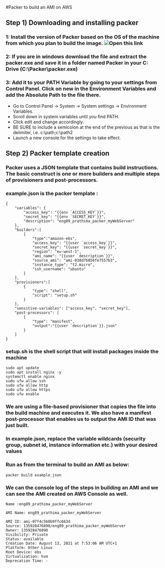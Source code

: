 #Packer to build an AMI on AWS

## Step 1) Downloading and installing packer

### 1: Install the version of Packer based on the OS of the machine from which you plan to build the image. ![Open this link](https://www.packer.io/downloads)
### 2: If you are in windows download the file and extract the packer.exe and save it in a folder named Packer in your C: Drive (C:\Packer\packer.exe)
### 3: Add it to your PATH Variable by going to your settings from Control Panel. Click on new in the Environment Variables and add the Absolute Path to the file there.
- Go to Control Panel -> System -> System settings -> Environment Variables.
- Scroll down in system variables until you find PATH.
- Click edit and change accordingly.
- BE SURE to include a semicolon at the end of the previous as that is the delimiter, i.e. c:\path;c:\path2
- Launch a new console for the settings to take effect.

## Step 2) Packer template creation
### Packer uses a JSON template that contains build instructions. The basic construct is one or more builders and multiple steps of provisioners and post-processors.
### example.json is the packer template :
```
{
    "variables": {
        "access_key": "{{env `ACCESS_KEY`}}",
        "secret_key": "{{env `SECRET_KEY`}}",
        "description": "eng89_prathima_packer_myWebServer"
    },
    "builders":[
        {
            "type":"amazon-ebs", 
            "access_key": "{{user `access_key`}}",
            "secret_key": "{{user `secret_key`}}",
            "region": "eu-west-1",
            "ami_name": "{{user `description`}}",
            "source_ami": "ami-038d7b856fe7557b3",
            "instance_type": "t2.micro",
            "ssh_username": "ubuntu"
        }
    ],
    "provisioners":[
        {
            "type": "shell",
            "script": "setup.sh"
        }
    ],
    "sensitive-variables": ["access_key", "secret_key"],
    "post-processors": [
        {
            "type": "manifest",
            "output":"{{user `description`}}.json"
        }
    ]
}
```
### setup.sh is the shell script that will install packages inside the machine
```
sudo apt update
sudo apt install nginx -y
systemctl enable nginx
sudo ufw allow ssh
sudo ufw allow http
sudo ufw allow https
sudo ufw enable
```
### We are using a file-based provisioner that copies the file into the build machine and executes it. We also have a manifest post-processor that enables us to output the AMI ID that was just built.

### In example.json, replace the variable wildcards (security group, subnet id, instance information etc.) with your desired values
### Run as from the terminal to build an AMI as below:
`packer build example.json`

### We can the console log of the steps in building an AMI and we can see the AMI created on AWS Console as well.

```
Name :eng89_prathima_packer_myWebServer

AMI Name: eng89_prathima_packer_myWebServer

AMI ID: ami-07f4c568b9ffc663d
Source: 135928476890/eng89_prathima_packer_myWebServer
Owner: 135928476890
Visibility: Private
Status: available
Creation Date: August 13, 2021 at 7:53:06 AM UTC+1
Platform: Other Linux
Root Device: ebs
Virtualization: hvm
Deprecation Time: -

```